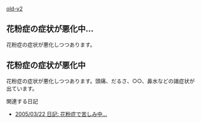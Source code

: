 [old-v2](ig060312-orig.html)

## 花粉症の症状が悪化中…

花粉症の症状が悪化しつつあります。


## 花粉症の症状が悪化中

花粉症の症状が悪化しつつあります。頭痛、だるさ、○○、鼻水などの諸症状が出ています。

関連する日記

* [2005/03/22 日記: 花粉症で苦しみ中…](../2005/ig050322.html)